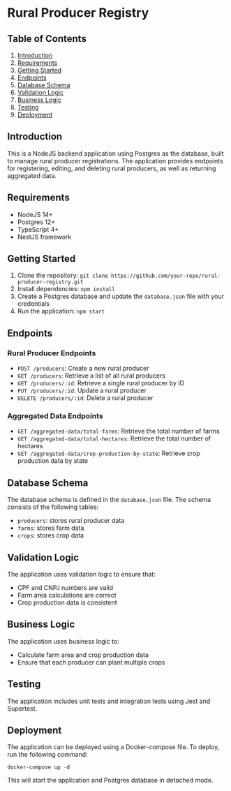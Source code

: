 

**Rural Producer Registry**
==========================

**Table of Contents**
-----------------

1. [Introduction](#introduction)
2. [Requirements](#requirements)
3. [Getting Started](#getting-started)
4. [Endpoints](#endpoints)
5. [Database Schema](#database-schema)
6. [Validation Logic](#validation-logic)
7. [Business Logic](#business-logic)
8. [Testing](#testing)
9. [Deployment](#deployment)

**Introduction**
---------------

This is a NodeJS backend application using Postgres as the database, built to manage rural producer registrations. The application provides endpoints for registering, editing, and deleting rural producers, as well as returning aggregated data.

**Requirements**
---------------

* NodeJS 14+
* Postgres 12+
* TypeScript 4+
* NestJS framework

**Getting Started**
-------------------

1. Clone the repository: `git clone https://github.com/your-repo/rural-producer-registry.git`
2. Install dependencies: `npm install`
3. Create a Postgres database and update the `database.json` file with your credentials
4. Run the application: `npm start`

**Endpoints**
------------

### Rural Producer Endpoints

* `POST /producers`: Create a new rural producer
* `GET /producers`: Retrieve a list of all rural producers
* `GET /producers/:id`: Retrieve a single rural producer by ID
* `PUT /producers/:id`: Update a rural producer
* `DELETE /producers/:id`: Delete a rural producer

### Aggregated Data Endpoints

* `GET /aggregated-data/total-farms`: Retrieve the total number of farms
* `GET /aggregated-data/total-hectares`: Retrieve the total number of hectares
* `GET /aggregated-data/crop-production-by-state`: Retrieve crop production data by state

**Database Schema**
------------------

The database schema is defined in the `database.json` file. The schema consists of the following tables:

* `producers`: stores rural producer data
* `farms`: stores farm data
* `crops`: stores crop data

**Validation Logic**
-------------------

The application uses validation logic to ensure that:

* CPF and CNPJ numbers are valid
* Farm area calculations are correct
* Crop production data is consistent

**Business Logic**
------------------

The application uses business logic to:

* Calculate farm area and crop production data
* Ensure that each producer can plant multiple crops

**Testing**
------------

The application includes unit tests and integration tests using Jest and Supertest.

**Deployment**
--------------

The application can be deployed using a Docker-compose file. To deploy, run the following command:

`docker-compose up -d`

This will start the application and Postgres database in detached mode.